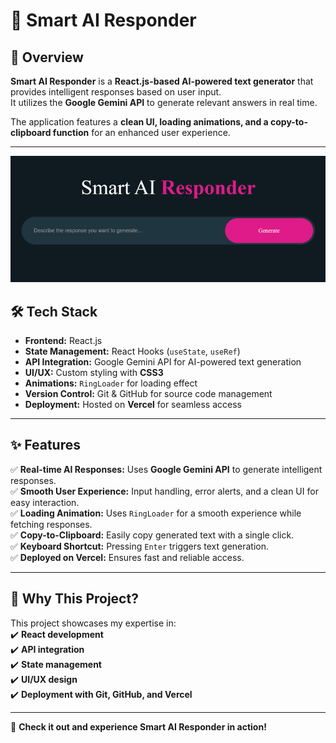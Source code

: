 # 🚀 Smart AI Responder

## 📌 Overview
**Smart AI Responder** is a **React.js-based AI-powered text generator** that provides intelligent responses based on user input.  
It utilizes the **Google Gemini API** to generate relevant answers in real time.  

The application features a **clean UI, loading animations, and a copy-to-clipboard function** for an enhanced user experience.  

---
![Smart AI Responder](https://raw.githubusercontent.com/hitanshuMehta/Smart-AI-Responder/main/Smart%20AI%20Responder/src/assets/Image.png)

## 🛠️ Tech Stack

- **Frontend:** React.js  
- **State Management:** React Hooks (`useState`, `useRef`)  
- **API Integration:** Google Gemini API for AI-powered text generation  
- **UI/UX:** Custom styling with **CSS3**  
- **Animations:** `RingLoader` for loading effect  
- **Version Control:** Git & GitHub for source code management  
- **Deployment:** Hosted on **Vercel** for seamless access  

---

## ✨ Features

✅ **Real-time AI Responses:** Uses **Google Gemini API** to generate intelligent responses.  
✅ **Smooth User Experience:** Input handling, error alerts, and a clean UI for easy interaction.  
✅ **Loading Animation:** Uses `RingLoader` for a smooth experience while fetching responses.  
✅ **Copy-to-Clipboard:** Easily copy generated text with a single click.  
✅ **Keyboard Shortcut:** Pressing `Enter` triggers text generation.  
✅ **Deployed on Vercel:** Ensures fast and reliable access.  

---

## 📢 Why This Project?  
This project showcases my expertise in:  
✔️ **React development**  
✔️ **API integration**  
✔️ **State management**  
✔️ **UI/UX design**  
✔️ **Deployment with Git, GitHub, and Vercel**  

---

🚀 **Check it out and experience Smart AI Responder in action!**  
